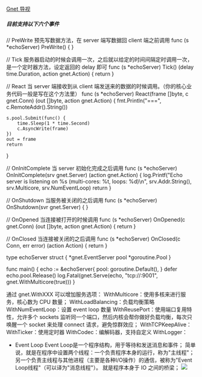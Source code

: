 [Gnet 导视](https://gnet.host/blog/presenting-gnet-cn/)

##### 目前支持以下六个事件

// PreWrite  预先写数据方法，在 server 端写数据回 client 端之前调用
func (s *echoServer) PreWrite() {
}

// Tick 服务器启动的时候会调用一次，之后就以给定的时间间隔定时调用一次，是一个定时器方法，设定返回的 delay 即可
func (s *echoServer) Tick() (delay time.Duration, action gnet.Action) {
	return
}

// React 当 server 端接收到从 client 端发送来的数据的时候调用。（你的核心业务代码一般是写在这个方法里）
func (s *echoServer) React(frame []byte, c gnet.Conn) (out []byte, action gnet.Action) {
	fmt.Println("===", c.RemoteAddr().String())

	s.pool.Submit(func() {
		time.Sleep(1 * time.Second)
		c.AsyncWrite(frame)
	})
	out = frame
	return
}

// OnInitComplete 当 server 初始化完成之后调用
func (s *echoServer) OnInitComplete(srv gnet.Server) (action gnet.Action) {
	log.Printf("Echo server is listening on %s (multi-cores: %t, loops: %d)\n",
		srv.Addr.String(), srv.Multicore, srv.NumEventLoop)
	return
}

// OnShutdown 当服务被关闭的之后调用
func (s *echoServer) OnShutdown(svr gnet.Server) {
}

// OnOpened 当连接被打开的时候调用
func (s *echoServer) OnOpened(c gnet.Conn) (out []byte, action gnet.Action) {
	return
}

// OnClosed 当连接被关闭的之后调用
func (s *echoServer) OnClosed(c Conn, err error) (action Action) {
	return
}

type echoServer struct {
	*gnet.EventServer
	pool *goroutine.Pool
}

func main() {
	echo := &echoServer{
		pool: goroutine.Default(),
	}
	defer echo.pool.Release()
	log.Fatal(gnet.Serve(echo, "tcp://:9001", gnet.WithMulticore(true)))
}

通过 gnet.WithXXX 可以增加服务选项：
WithMulticore：使用多核来进行服务，核心数为 CPU 数量；
WithLoadBalancing：负载均衡策略
WithNumEventLoop：设置 event loop 数量
WithReusePort：使用端口复用特性，允许多个 sockets 监听同一个端口，然后内核会帮你做好负载均衡，每次只唤醒一个 socket 来处理 connect 请求，避免惊群效应；
WithTCPKeepAlive：
WithTicker：使用定时器
WithCodec：编解码器，支持自定义
WithLogger：

- Event Loop
  Event Loop是一个程序结构，用于等待和发送消息和事件；
  简单说，就是在程序中设置两个线程：一个负责程序本身的运行，称为"主线程"；
  另一个负责主线程与其他进程（主要是各种I/O操作）的通信，被称为"Event Loop线程"（可以译为"消息线程"）。
  就是程序本身于 IO 之间的桥梁；
  ![](http://www.ruanyifeng.com/blogimg/asset/201310/2013102004.png)